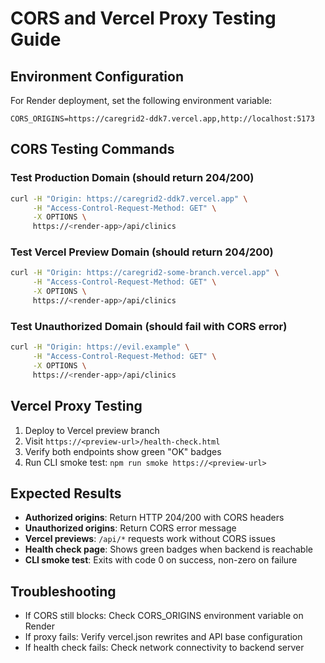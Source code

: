# CORS and Vercel Proxy Testing Guide

## Environment Configuration

For Render deployment, set the following environment variable:
```
CORS_ORIGINS=https://caregrid2-ddk7.vercel.app,http://localhost:5173
```

## CORS Testing Commands

### Test Production Domain (should return 204/200)
```bash
curl -H "Origin: https://caregrid2-ddk7.vercel.app" \
     -H "Access-Control-Request-Method: GET" \
     -X OPTIONS \
     https://<render-app>/api/clinics
```

### Test Vercel Preview Domain (should return 204/200)
```bash
curl -H "Origin: https://caregrid2-some-branch.vercel.app" \
     -H "Access-Control-Request-Method: GET" \
     -X OPTIONS \
     https://<render-app>/api/clinics
```

### Test Unauthorized Domain (should fail with CORS error)
```bash
curl -H "Origin: https://evil.example" \
     -H "Access-Control-Request-Method: GET" \
     -X OPTIONS \
     https://<render-app>/api/clinics
```

## Vercel Proxy Testing

1. Deploy to Vercel preview branch
2. Visit `https://<preview-url>/health-check.html`
3. Verify both endpoints show green "OK" badges
4. Run CLI smoke test: `npm run smoke https://<preview-url>`

## Expected Results

- **Authorized origins**: Return HTTP 204/200 with CORS headers
- **Unauthorized origins**: Return CORS error message
- **Vercel previews**: `/api/*` requests work without CORS issues
- **Health check page**: Shows green badges when backend is reachable
- **CLI smoke test**: Exits with code 0 on success, non-zero on failure

## Troubleshooting

- If CORS still blocks: Check CORS_ORIGINS environment variable on Render
- If proxy fails: Verify vercel.json rewrites and API base configuration  
- If health check fails: Check network connectivity to backend server